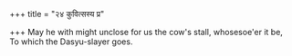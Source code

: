 +++
title = "२४ कुवित्सस्य प्र"

+++
May he with might unclose for us the cow's stall, whosesoe'er it be,  
     To which the Dasyu-slayer goes.